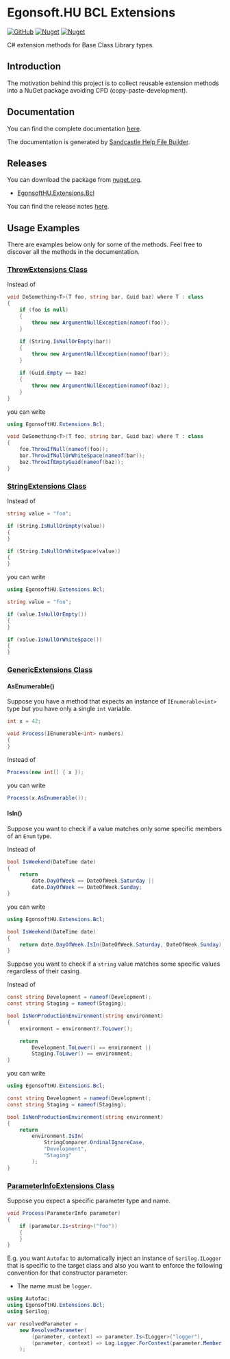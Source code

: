 # Egonsoft.HU BCL Extensions
[![GitHub](https://img.shields.io/github/license/gcsizmadia/EgonsoftHU.Extensions.Bcl?label=License)](https://opensource.org/licenses/MIT)
[![Nuget](https://img.shields.io/nuget/v/EgonsoftHU.Extensions.Bcl?label=NuGet)](https://www.nuget.org/packages/EgonsoftHU.Extensions.Bcl)
[![Nuget](https://img.shields.io/nuget/dt/EgonsoftHU.Extensions.Bcl?label=Downloads)](https://www.nuget.org/packages/EgonsoftHU.Extensions.Bcl)

C# extension methods for Base Class Library types.

## Introduction
The motivation behind this project is to collect reusable extension methods into a NuGet package avoiding CPD (copy-paste-development).

## Documentation
You can find the complete documentation [here](help/Home.md).

The documentation is generated by [Sandcastle Help File Builder](https://github.com/EWSoftware/SHFB).

## Releases
You can download the package from [nuget.org](https://www.nuget.org/).
- [EgonsoftHU.Extensions.Bcl](https://www.nuget.org/packages/EgonsoftHU.Extensions.Bcl)

You can find the release notes [here](https://github.com/gcsizmadia/EgonsoftHU.Extensions.Bcl/releases).

## Usage Examples
There are examples below only for some of the methods. Feel free to discover all the methods in the documentation.

### [ThrowExtensions Class](help/T_EgonsoftHU_Extensions_Bcl_ThrowExtensions.md)
Instead of
```C#
void DoSomething<T>(T foo, string bar, Guid baz) where T : class
{
    if (foo is null)
    {
        throw new ArgumentNullException(nameof(foo));
    }

    if (String.IsNullOrEmpty(bar))
    {
        throw new ArgumentNullException(nameof(bar));
    }

    if (Guid.Empty == baz)
    {
        throw new ArgumentNullException(nameof(baz));
    }
}
```
you can write
```C#
using EgonsoftHU.Extensions.Bcl;

void DoSomething<T>(T foo, string bar, Guid baz) where T : class
{
    foo.ThrowIfNull(nameof(foo));
    bar.ThrowIfNullOrWhiteSpace(nameof(bar));
    baz.ThrowIfEmptyGuid(nameof(baz));
}
```

### [StringExtensions Class](help/T_EgonsoftHU_Extensions_Bcl_StringExtensions.md)
Instead of
```C#
string value = "foo";

if (String.IsNullOrEmpty(value))
{
}

if (String.IsNullOrWhiteSpace(value))
{
}
```
you can write
```C#
using EgonsoftHU.Extensions.Bcl;

string value = "foo";

if (value.IsNullOrEmpty())
{
}

if (value.IsNullOrWhiteSpace())
{
}
```

### [GenericExtensions Class](help/T_EgonsoftHU_Extensions_Bcl_GenericExtensions.md)
#### AsEnumerable()
Suppose you have a method that expects an instance of `IEnumerable<int>` type but you have only a single `int` variable.
```C#
int x = 42;

void Process(IEnumerable<int> numbers)
{
}
```
Instead of
```C#
Process(new int[] { x });
```
you can write
```C#
Process(x.AsEnumerable());
```
#### IsIn()
Suppose you want to check if a value matches only some specific members of an `Enum` type.

Instead of
```C#
bool IsWeekend(DateTime date)
{
    return
        date.DayOfWeek == DateOfWeek.Saturday ||
        date.DayOfWeek == DateOfWeek.Sunday;
}
```
you can write
```C#
using EgonsoftHU.Extensions.Bcl;

bool IsWeekend(DateTime date)
{
    return date.DayOfWeek.IsIn(DateOfWeek.Saturday, DateOfWeek.Sunday);
}
```
Suppose you want to check if a `string` value matches some specific values regardless of their casing.

Instead of
```C#
const string Development = nameof(Development);
const string Staging = nameof(Staging);

bool IsNonProductionEnvironment(string environment)
{
    environment = environment?.ToLower();

    return
        Development.ToLower() == environment ||
        Staging.ToLower() == environment;
}
```
you can write
```C#
using EgonsoftHU.Extensions.Bcl;

const string Development = nameof(Development);
const string Staging = nameof(Staging);

bool IsNonProductionEnvironment(string environment)
{
    return
        environment.IsIn(
            StringComparer.OrdinalIgnoreCase,
            "Development",
            "Staging"
        );
}
```

### [ParameterInfoExtensions Class](help/T_EgonsoftHU_Extensions_Bcl_ParameterInfoExtensions.md)
Suppose you expect a specific parameter type and name.
```C#
void Process(ParameterInfo parameter)
{
    if (parameter.Is<string>("foo"))
    {
    }
}
```
E.g. you want `Autofac` to automatically inject an instance of `Serilog.ILogger` that is specific to the target class and also you want to enforce the following convention for that constructor parameter:
- The name must be `logger`.
```C#
using Autofac;
using EgonsoftHU.Extensions.Bcl;
using Serilog;

var resolvedParameter =
    new ResolvedParameter(
        (parameter, context) => parameter.Is<ILogger>("logger"),
        (parameter, context) => Log.Logger.ForContext(parameter.Member.DeclaringType)
    );
```
